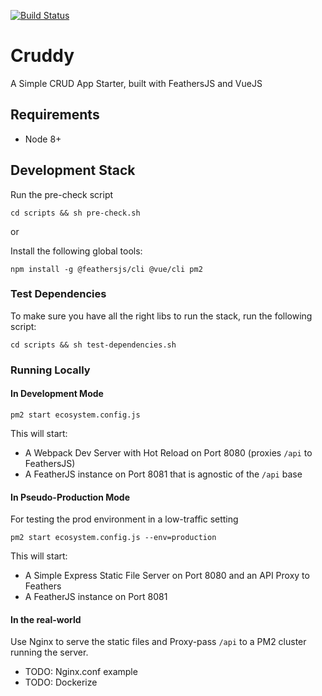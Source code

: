 [![Build Status](https://travis-ci.org/elog08/Cruddy.svg?branch=master)](https://travis-ci.org/elog08/Cruddy)
# Cruddy
A Simple CRUD App Starter, built with FeathersJS and VueJS

## Requirements

- Node 8+

## Development Stack

Run the pre-check script
```
cd scripts && sh pre-check.sh
```

or

Install the following global tools:

```
npm install -g @feathersjs/cli @vue/cli pm2
```

### Test Dependencies

To make sure you have all the right libs to run the stack, run the following script:

```
cd scripts && sh test-dependencies.sh

```

### Running Locally

#### In Development Mode

```
pm2 start ecosystem.config.js 
```

This will start:
- A Webpack Dev Server with Hot Reload on Port 8080 (proxies `/api` to FeathersJS)
- A FeatherJS instance on Port 8081 that is agnostic of the `/api` base


#### In Pseudo-Production Mode

For testing the prod environment in a low-traffic setting

```
pm2 start ecosystem.config.js --env=production
```

This will start:
- A Simple Express Static File Server on Port 8080 and an API Proxy to Feathers
- A FeatherJS instance on Port 8081

#### In the real-world

Use Nginx to serve the static files and Proxy-pass `/api` to a PM2 cluster running the server.

- TODO: Nginx.conf example
- TODO: Dockerize
